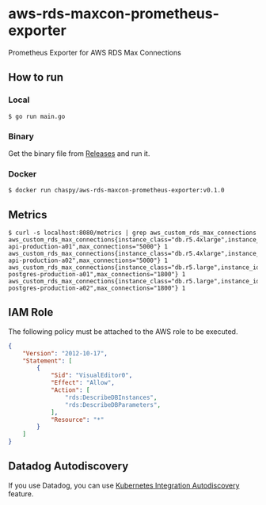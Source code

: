 # aws-rds-maxcon-prometheus-exporter
Prometheus Exporter for AWS RDS Max Connections

## How to run

### Local

```
$ go run main.go
```

### Binary

Get the binary file from [Releases](https://github.com/chaspy/aws-rds-maxcon-prometheus-exporter/releases) and run it.

### Docker

```
$ docker run chaspy/aws-rds-maxcon-prometheus-exporter:v0.1.0
```

## Metrics

```
$ curl -s localhost:8080/metrics | grep aws_custom_rds_max_connections
aws_custom_rds_max_connections{instance_class="db.r5.4xlarge",instance_identifier="postgres-api-production-a01",max_connections="5000"} 1
aws_custom_rds_max_connections{instance_class="db.r5.4xlarge",instance_identifier="postgres-api-production-a02",max_connections="5000"} 1
aws_custom_rds_max_connections{instance_class="db.r5.large",instance_identifier="test-postgres-production-a01",max_connections="1800"} 1
aws_custom_rds_max_connections{instance_class="db.r5.large",instance_identifier="test-postgres-production-a02",max_connections="1800"} 1
```

## IAM Role

The following policy must be attached to the AWS role to be executed.

```json
{
    "Version": "2012-10-17",
    "Statement": [
        {
            "Sid": "VisualEditor0",
            "Effect": "Allow",
            "Action": [
                "rds:DescribeDBInstances",
                "rds:DescribeDBParameters",
            ],
            "Resource": "*"
        }
    ]
}
```

## Datadog Autodiscovery

If you use Datadog, you can use [Kubernetes Integration Autodiscovery](https://docs.datadoghq.com/agent/kubernetes/integrations/?tab=kubernetes) feature.
